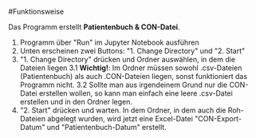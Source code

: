 #Funktionsweise

Das Programm erstellt **Patientenbuch & CON-Datei**. 
1. Programm über "Run" im Jupyter Notebook ausführen
2. Unten erscheinen zwei Buttons: "1. Change Directory" und "2. Start"
3. "1. Change Directory" drücken und Ordner auswählen, in dem die Dateien liegen
  3.1 **Wichtig!**: Im Ordner müssen sowohl .csv-Dateien (Patientenbuch) als auch .CON-Dateien liegen, sonst funktioniert das Programm nicht.
  3.2 Sollte man aus irgendeinem Grund nur die CON-Datei erstellen wollen, so kann man einfach eine leere .csv-Datei erstellen und in den Ordner legen.
4. "2. Start" drücken und warten. In dem Ordner, in dem auch die Roh-Dateien abgelegt wurden, wird jetzt eine Excel-Datei "CON-Export-Datum" und "Patientenbuch-Datum" erstellt.

